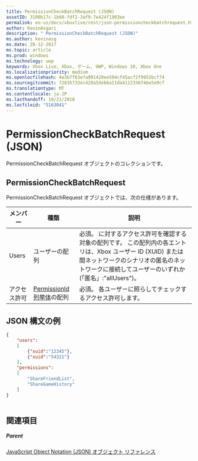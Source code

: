 ```yaml
---
title: PermissionCheckBatchRequest (JSON)
assetID: 3100b17c-1b60-fdf2-3af9-7e424f1903ee
permalink: en-us/docs/xboxlive/rest/json-permissioncheckbatchrequest.html
author: KevinAsgari
description: " PermissionCheckBatchRequest (JSON)"
ms.author: kevinasg
ms.date: 20-12-2017
ms.topic: article
ms.prod: windows
ms.technology: uwp
keywords: Xbox Live, Xbox, ゲーム, UWP, Windows 10, Xbox One
ms.localizationpriority: medium
ms.openlocfilehash: 4a3b7f63e7a991420ee594cf45acf2f9952bcf74
ms.sourcegitcommit: 72835733ec429a5deb6a11da4112336746e5e9cf
ms.translationtype: MT
ms.contentlocale: ja-JP
ms.lasthandoff: 10/21/2018
ms.locfileid: "5163041"
---
```

# <a name="permissioncheckbatchrequest-json"></a>PermissionCheckBatchRequest (JSON)
PermissionCheckBatchRequest オブジェクトのコレクションです。 
<a id="ID4EP"></a>

 
## <a name="permissioncheckbatchrequest"></a>PermissionCheckBatchRequest
 
PermissionCheckBatchRequest オブジェクトでは、次の仕様があります。
 
| メンバー| 種類| 説明| 
| --- | --- | --- | 
| Users| ユーザーの配列| 必須。 に対するアクセス許可を確認する対象の配列です。 この配列内の各エントリは、Xbox ユーザー ID (XUID) または間ネットワークのシナリオの匿名のネットワークに接続してユーザーのいずれか (「匿名」:"allUsers")。 | 
| アクセス許可| [PermissionId 列挙体](../enums/privacy-enum-permissionid.md)の配列| 必須。 各ユーザーに照らしてチェックするアクセス許可します。| 
  
<a id="ID4E3B"></a>

 
## <a name="sample-json-syntax"></a>JSON 構文の例
 

```json
{
    "users":
    [
        {"xuid":"12345"},
        {"xuid":"54321"}
    ],
    "permissions":
    [
        "ShareFriendList",
        "ShareGameHistory"
    ]
}
    
```

  
<a id="ID4EFC"></a>

 
## <a name="see-also"></a>関連項目
 
<a id="ID4EHC"></a>

 
##### <a name="parent"></a>Parent 

[JavaScript Object Notation (JSON) オブジェクト リファレンス](atoc-xboxlivews-reference-json.md)

   